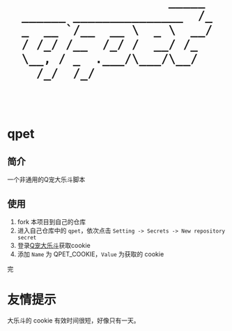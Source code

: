 <h1 align="center">
  <pre>
                    _____ 
______ _______________  /_
_  __ `/__  __ \  _ \  __/
/ /_/ /__  /_/ /  __/ /_  
\__, / _  .___/\___/\__/  
  /_/  /_/                

  </pre>
</h1>

# qpet

## 简介

一个非通用的Q宠大乐斗脚本

## 使用

1. fork 本项目到自己的仓库
2. 进入自己仓库中的 `qpet`，依次点击 `Setting -> Secrets -> New repository secret`
3. 登录[Q宠大乐斗](https://dld.qzapp.z.qq.com/qpet/cgi-bin/phonepk?cmd=index&channel=0)获取cookie
4. 添加 `Name` 为 QPET_COOKIE，`Value` 为获取的 cookie

完

# 友情提示

大乐斗的 cookie 有效时间很短，好像只有一天。